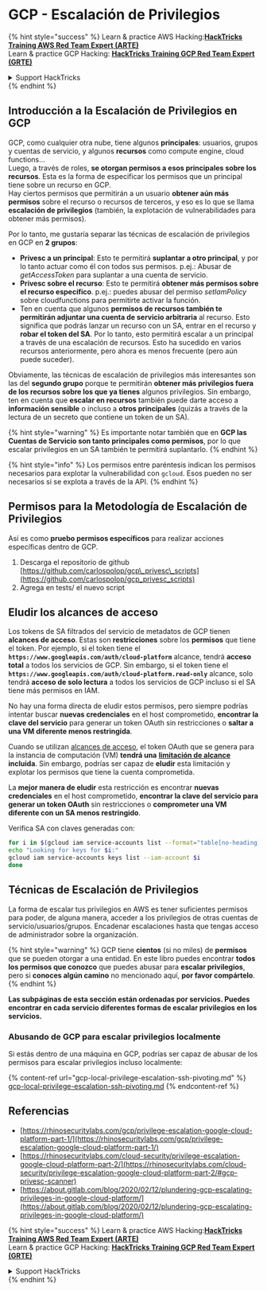 # GCP - Escalación de Privilegios

{% hint style="success" %}
Learn & practice AWS Hacking:<img src="../../../.gitbook/assets/image (1) (1) (1) (1).png" alt="" data-size="line">[**HackTricks Training AWS Red Team Expert (ARTE)**](https://training.hacktricks.xyz/courses/arte)<img src="../../../.gitbook/assets/image (1) (1) (1) (1).png" alt="" data-size="line">\
Learn & practice GCP Hacking: <img src="../../../.gitbook/assets/image (2) (1).png" alt="" data-size="line">[**HackTricks Training GCP Red Team Expert (GRTE)**<img src="../../../.gitbook/assets/image (2) (1).png" alt="" data-size="line">](https://training.hacktricks.xyz/courses/grte)

<details>

<summary>Support HackTricks</summary>

* Check the [**subscription plans**](https://github.com/sponsors/carlospolop)!
* **Join the** 💬 [**Discord group**](https://discord.gg/hRep4RUj7f) or the [**telegram group**](https://t.me/peass) or **follow** us on **Twitter** 🐦 [**@hacktricks\_live**](https://twitter.com/hacktricks_live)**.**
* **Share hacking tricks by submitting PRs to the** [**HackTricks**](https://github.com/carlospolop/hacktricks) and [**HackTricks Cloud**](https://github.com/carlospolop/hacktricks-cloud) github repos.

</details>
{% endhint %}

## Introducción a la Escalación de Privilegios en GCP <a href="#introduction-to-gcp-privilege-escalation" id="introduction-to-gcp-privilege-escalation"></a>

GCP, como cualquier otra nube, tiene algunos **principales**: usuarios, grupos y cuentas de servicio, y algunos **recursos** como compute engine, cloud functions…\
Luego, a través de roles, **se otorgan permisos a esos principales sobre los recursos**. Esta es la forma de especificar los permisos que un principal tiene sobre un recurso en GCP.\
Hay ciertos permisos que permitirán a un usuario **obtener aún más permisos** sobre el recurso o recursos de terceros, y eso es lo que se llama **escalación de privilegios** (también, la explotación de vulnerabilidades para obtener más permisos).

Por lo tanto, me gustaría separar las técnicas de escalación de privilegios en GCP en **2 grupos**:

* **Privesc a un principal**: Esto te permitirá **suplantar a otro principal**, y por lo tanto actuar como él con todos sus permisos. p.ej.: Abusar de _getAccessToken_ para suplantar a una cuenta de servicio.
* **Privesc sobre el recurso**: Esto te permitirá **obtener más permisos sobre el recurso específico**. p.ej.: puedes abusar del permiso _setIamPolicy_ sobre cloudfunctions para permitirte activar la función.
* Ten en cuenta que algunos **permisos de recursos también te permitirán adjuntar una cuenta de servicio arbitraria** al recurso. Esto significa que podrás lanzar un recurso con un SA, entrar en el recurso y **robar el token del SA**. Por lo tanto, esto permitirá escalar a un principal a través de una escalación de recursos. Esto ha sucedido en varios recursos anteriormente, pero ahora es menos frecuente (pero aún puede suceder).

Obviamente, las técnicas de escalación de privilegios más interesantes son las del **segundo grupo** porque te permitirán **obtener más privilegios fuera de los recursos sobre los que ya tienes** algunos privilegios. Sin embargo, ten en cuenta que **escalar en recursos** también puede darte acceso a **información sensible** o incluso a **otros principales** (quizás a través de la lectura de un secreto que contiene un token de un SA).

{% hint style="warning" %}
Es importante notar también que en **GCP las Cuentas de Servicio son tanto principales como permisos**, por lo que escalar privilegios en un SA también te permitirá suplantarlo.
{% endhint %}

{% hint style="info" %}
Los permisos entre paréntesis indican los permisos necesarios para explotar la vulnerabilidad con `gcloud`. Esos pueden no ser necesarios si se explota a través de la API.
{% endhint %}

## Permisos para la Metodología de Escalación de Privilegios

Así es como **pruebo permisos específicos** para realizar acciones específicas dentro de GCP.

1. Descarga el repositorio de github [https://github.com/carlospolop/gcp\_privesc\_scripts](https://github.com/carlospolop/gcp_privesc_scripts)
2. Agrega en tests/ el nuevo script

## Eludir los alcances de acceso <a href="#bypassing-access-scopes" id="bypassing-access-scopes"></a>

Los tokens de SA filtrados del servicio de metadatos de GCP tienen **alcances de acceso**. Estas son **restricciones** sobre los **permisos** que tiene el token. Por ejemplo, si el token tiene el **`https://www.googleapis.com/auth/cloud-platform`** alcance, tendrá **acceso total** a todos los servicios de GCP. Sin embargo, si el token tiene el **`https://www.googleapis.com/auth/cloud-platform.read-only`** alcance, solo tendrá **acceso de solo lectura** a todos los servicios de GCP incluso si el SA tiene más permisos en IAM.

No hay una forma directa de eludir estos permisos, pero siempre podrías intentar buscar **nuevas credenciales** en el host comprometido, **encontrar la clave del servicio** para generar un token OAuth sin restricciones o **saltar a una VM diferente menos restringida**.

Cuando se utilizan [alcances de acceso](https://cloud.google.com/compute/docs/access/service-accounts#accesscopesiam), el token OAuth que se genera para la instancia de computación (VM) **tendrá una** [**limitación de alcance**](https://oauth.net/2/scope/) **incluida**. Sin embargo, podrías ser capaz de **eludir** esta limitación y explotar los permisos que tiene la cuenta comprometida.

La **mejor manera de eludir** esta restricción es encontrar **nuevas credenciales** en el host comprometido, **encontrar la clave del servicio para generar un token OAuth** sin restricciones o **comprometer una VM diferente con un SA menos restringido**.

Verifica SA con claves generadas con:
```bash
for i in $(gcloud iam service-accounts list --format="table[no-heading](email)"); do
echo "Looking for keys for $i:"
gcloud iam service-accounts keys list --iam-account $i
done
```
## Técnicas de Escalación de Privilegios

La forma de escalar tus privilegios en AWS es tener suficientes permisos para poder, de alguna manera, acceder a los privilegios de otras cuentas de servicio/usuarios/grupos. Encadenar escalaciones hasta que tengas acceso de administrador sobre la organización.

{% hint style="warning" %}
GCP tiene **cientos** (si no miles) de **permisos** que se pueden otorgar a una entidad. En este libro puedes encontrar **todos los permisos que conozco** que puedes abusar para **escalar privilegios**, pero si **conoces algún camino** no mencionado aquí, **por favor compártelo**.
{% endhint %}

**Las subpáginas de esta sección están ordenadas por servicios. Puedes encontrar en cada servicio diferentes formas de escalar privilegios en los servicios.**

### Abusando de GCP para escalar privilegios localmente

Si estás dentro de una máquina en GCP, podrías ser capaz de abusar de los permisos para escalar privilegios incluso localmente:

{% content-ref url="gcp-local-privilege-escalation-ssh-pivoting.md" %}
[gcp-local-privilege-escalation-ssh-pivoting.md](gcp-local-privilege-escalation-ssh-pivoting.md)
{% endcontent-ref %}

## Referencias

* [https://rhinosecuritylabs.com/gcp/privilege-escalation-google-cloud-platform-part-1/](https://rhinosecuritylabs.com/gcp/privilege-escalation-google-cloud-platform-part-1/)
* [https://rhinosecuritylabs.com/cloud-security/privilege-escalation-google-cloud-platform-part-2/](https://rhinosecuritylabs.com/cloud-security/privilege-escalation-google-cloud-platform-part-2/#gcp-privesc-scanner)
* [https://about.gitlab.com/blog/2020/02/12/plundering-gcp-escalating-privileges-in-google-cloud-platform/](https://about.gitlab.com/blog/2020/02/12/plundering-gcp-escalating-privileges-in-google-cloud-platform/)

{% hint style="success" %}
Learn & practice AWS Hacking:<img src="../../../.gitbook/assets/image (1) (1) (1) (1).png" alt="" data-size="line">[**HackTricks Training AWS Red Team Expert (ARTE)**](https://training.hacktricks.xyz/courses/arte)<img src="../../../.gitbook/assets/image (1) (1) (1) (1).png" alt="" data-size="line">\
Learn & practice GCP Hacking: <img src="../../../.gitbook/assets/image (2) (1).png" alt="" data-size="line">[**HackTricks Training GCP Red Team Expert (GRTE)**<img src="../../../.gitbook/assets/image (2) (1).png" alt="" data-size="line">](https://training.hacktricks.xyz/courses/grte)

<details>

<summary>Support HackTricks</summary>

* Check the [**subscription plans**](https://github.com/sponsors/carlospolop)!
* **Join the** 💬 [**Discord group**](https://discord.gg/hRep4RUj7f) or the [**telegram group**](https://t.me/peass) or **follow** us on **Twitter** 🐦 [**@hacktricks\_live**](https://twitter.com/hacktricks_live)**.**
* **Share hacking tricks by submitting PRs to the** [**HackTricks**](https://github.com/carlospolop/hacktricks) and [**HackTricks Cloud**](https://github.com/carlospolop/hacktricks-cloud) github repos.

</details>
{% endhint %}
